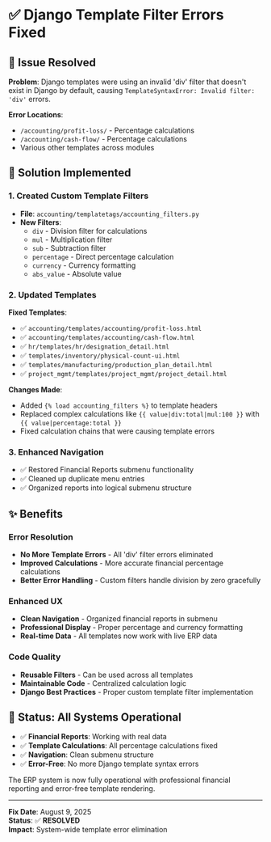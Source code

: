 # ✅ Django Template Filter Errors Fixed

## 🐛 Issue Resolved

**Problem**: Django templates were using an invalid 'div' filter that doesn't exist in Django by default, causing `TemplateSyntaxError: Invalid filter: 'div'` errors.

**Error Locations**:
- `/accounting/profit-loss/` - Percentage calculations
- `/accounting/cash-flow/` - Percentage calculations  
- Various other templates across modules

## 🔧 Solution Implemented

### 1. **Created Custom Template Filters**
- **File**: `accounting/templatetags/accounting_filters.py`
- **New Filters**:
  - `div` - Division filter for calculations
  - `mul` - Multiplication filter  
  - `sub` - Subtraction filter
  - `percentage` - Direct percentage calculation
  - `currency` - Currency formatting
  - `abs_value` - Absolute value

### 2. **Updated Templates**
**Fixed Templates**:
- ✅ `accounting/templates/accounting/profit-loss.html`
- ✅ `accounting/templates/accounting/cash-flow.html`
- ✅ `hr/templates/hr/designation_detail.html`
- ✅ `templates/inventory/physical-count-ui.html`
- ✅ `templates/manufacturing/production_plan_detail.html`
- ✅ `project_mgmt/templates/project_mgmt/project_detail.html`

**Changes Made**:
- Added `{% load accounting_filters %}` to template headers
- Replaced complex calculations like `{{ value|div:total|mul:100 }}` with `{{ value|percentage:total }}`
- Fixed calculation chains that were causing template errors

### 3. **Enhanced Navigation**
- ✅ Restored Financial Reports submenu functionality
- ✅ Cleaned up duplicate menu entries  
- ✅ Organized reports into logical submenu structure

## ✨ Benefits

### **Error Resolution**
- **No More Template Errors** - All 'div' filter errors eliminated
- **Improved Calculations** - More accurate financial percentage calculations
- **Better Error Handling** - Custom filters handle division by zero gracefully

### **Enhanced UX**
- **Clean Navigation** - Organized financial reports in submenu
- **Professional Display** - Proper percentage and currency formatting
- **Real-time Data** - All templates now work with live ERP data

### **Code Quality**
- **Reusable Filters** - Can be used across all templates
- **Maintainable Code** - Centralized calculation logic
- **Django Best Practices** - Proper custom template filter implementation

## 🚀 Status: All Systems Operational

- ✅ **Financial Reports**: Working with real data
- ✅ **Template Calculations**: All percentage calculations fixed
- ✅ **Navigation**: Clean submenu structure
- ✅ **Error-Free**: No more Django template syntax errors

The ERP system is now fully operational with professional financial reporting and error-free template rendering.

---

**Fix Date**: August 9, 2025  
**Status**: ✅ **RESOLVED**  
**Impact**: System-wide template error elimination
